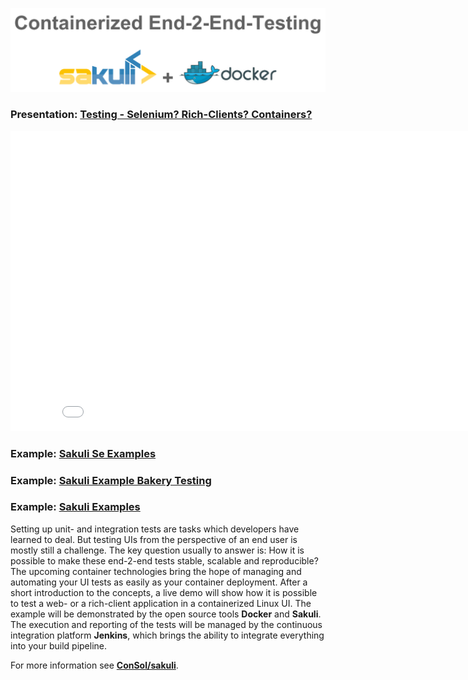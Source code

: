 ![](pics/contarinerized-salkuli-docker.png)

### Presentation: [Testing - Selenium? Rich-Clients? Containers?](https://rawgit.com/toschneck/presentation/devops-day-sakuli-se/index.html#/)
<iframe width="854" height="480" src="./index.html" frameborder="0"></iframe>

### Example: [Sakuli Se Examples](https://github.com/ConSol/sakuli-examples/tree/master/java-selenium-example)
### Example: [Sakuli Example Bakery Testing](https://github.com/toschneck/sakuli-example-bakery-testing)
### Example: [Sakuli Examples](https://github.com/consol/sakuli-examples)

Setting up unit- and integration tests are tasks which developers have learned to deal. But  testing UIs from the perspective of an end user is mostly still a challenge. The key question usually to answer is: How it is possible to make these end-2-end tests stable, scalable and reproducible? The upcoming container technologies bring the hope of managing and automating your UI tests as easily as your container deployment. After a short introduction to the concepts, a live demo will show how it is possible to test a web- or a rich-client application in a containerized Linux UI. The example will be demonstrated by the open source tools __Docker__ and __Sakuli__. The execution and reporting of the tests will be managed by the continuous integration platform __Jenkins__, which brings the ability to integrate everything into your build pipeline.

For more information see __[ConSol/sakuli](https://github.com/ConSol/sakuli)__.
